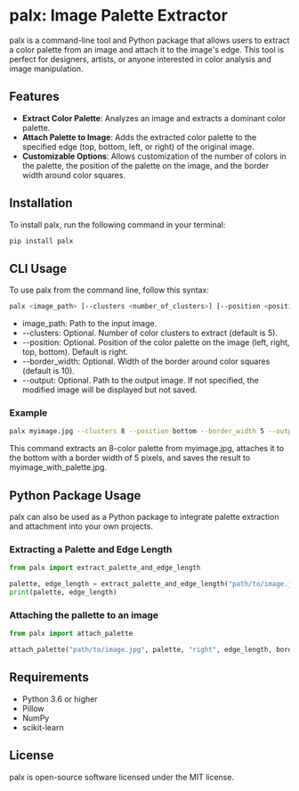 # palx: Image Palette Extractor 

palx is a command-line tool and Python package that allows users to extract a color palette from an image and attach it to the image's edge. This tool is perfect for designers, artists, or anyone interested in color analysis and image manipulation.

## Features

- **Extract Color Palette**: Analyzes an image and extracts a dominant color palette.
- **Attach Palette to Image**: Adds the extracted color palette to the specified edge (top, bottom, left, or right) of the original image.
- **Customizable Options**: Allows customization of the number of colors in the palette, the position of the palette on the image, and the border width around color squares.

## Installation

To install palx, run the following command in your terminal:

```bash
pip install palx
```

## CLI Usage

To use palx from the command line, follow this syntax:
```bash
palx <image_path> [--clusters <number_of_clusters>] [--position <position>] [--border_width <width>] [--output <output_path>]
```

* image_path: Path to the input image.
* --clusters: Optional. Number of color clusters to extract (default is 5).
* --position: Optional. Position of the color palette on the image (left, right, top, bottom). Default is right.
* --border_width: Optional. Width of the border around color squares (default is 10).
* --output: Optional. Path to the output image. If not specified, the modified image will be displayed but not saved.

### Example

```bash
palx myimage.jpg --clusters 8 --position bottom --border_width 5 --output myimage_with_palette.jpg
```

This command extracts an 8-color palette from myimage.jpg, attaches it to the bottom with a border width of 5 pixels, and saves the result to myimage_with_palette.jpg.

## Python Package Usage
palx can also be used as a Python package to integrate palette extraction and attachment into your own projects.

### Extracting a Palette and Edge Length

```python
from palx import extract_palette_and_edge_length

palette, edge_length = extract_palette_and_edge_length("path/to/image.jpg", n_clusters=5)
print(palette, edge_length)
```

### Attaching the pallette to an image

```python
from palx import attach_palette

attach_palette("path/to/image.jpg", palette, "right", edge_length, border_width=10, border_color='black', output_path="path/to/output.jpg")
```

## Requirements

* Python 3.6 or higher
* Pillow
* NumPy
* scikit-learn

## License
palx is open-source software licensed under the MIT license.